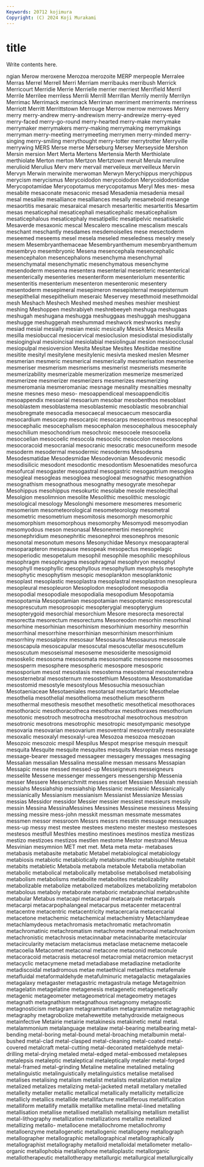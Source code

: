 ```yaml
---
Keywords: 20712 kojimura
Copyright: (C) 2024 Koji Murakami
---
```


# title

Write contents here.



ngian Merow meroxene Merozoa merozoite MERP merpeople Merralee
Merras Merrel Merrell Merri Merriam merribauks merribush Merrick Merricourt Merridie
Merrie Merrielle merrier merriest Merrifield Merril Merrile Merrilee merriless Merrili
Merrill Merrillan Merrily merrily Merrilyn Merrimac Merrimack merrimack Merriman merriment
merriments merriness Merriott Merritt Merrittstown Merrouge Merrow merrow merrowes Merry
merry merry-andrew merry-andrewism merry-andrewize merry-eyed merry-faced merry-go-round merry-hearted merry-make merrymake
merrymaker merrymakers merry-making merrymaking merrymakings merryman merry-meeting merrymeeting merrymen merry-minded
merry-singing merry-smiling merrythought merry-totter merrytrotter Merryville merrywing MERS Merse merse
Merseburg Mersey Merseyside Mershon Mersin mersion Mert Merta Mertens Mertensia
Merth Merthiolate merthiolate Merton merton Mertzon Mertztown meruit Merula meruline
merulioid Merulius Merv merv mervail merveileux merveilleux Mervin Mervyn Merwin
merwinite merwoman Merwyn Merychippus merychippus merycism merycismus Merycoidodon merycoidodon Merycoidodontidae
Merycopotamidae Merycopotamus merycopotamus Meryl Mes mes- mesa mesabite mesaconate mesaconic
mesad Mesadenia mesadenia mesail mesal mesalike mesalliance mesalliances mesally mesameboid
mesange mesaortitis mesaraic mesaraical mesarch mesarteritic mesarteritis Mesartim mesas mesaticephal
mesaticephali mesaticephalic mesaticephalism mesaticephalous mesaticephaly mesatipellic mesatipelvic mesatiskelic Mesaverde mesaxonic
mescal Mescalero mescaline mescalism mescals meschant meschantly mesdames mesdemoiselles mese
mesectoderm meseemed meseems mesel mesela meseled meseledness meselry mesely mesem
Mesembryanthemaceae Mesembryanthemum mesembryanthemum mesembryo mesembryonic Mesena mesencephala mesencephalic mesencephalon mesencephalons
mesenchyma mesenchymal mesenchymatal mesenchymatic mesenchymatous mesenchyme mesendoderm mesenna mesentera mesenterial
mesenteric mesenterical mesenterically mesenteries mesenteriform mesenteriolum mesenteritic mesenteritis mesenterium mesenteron
mesenteronic mesentery mesentoderm mesepimeral mesepimeron mesepisternal mesepisternum mesepithelial mesepithelium meseraic
Meservey mesethmoid mesethmoidal mesh Meshach Meshech Meshed meshed meshes meshier
meshiest meshing Meshoppen meshrabiyeh meshrebeeyeh meshuga meshugaas meshugah meshugana meshugga
meshuggaas meshuggah meshuggana meshugge meshuggenah meshummad meshwork meshworks meshy mesiad
mesial mesially mesian mesic mesically Mesick Mesics Mesilla mesilla mesiobuccal
mesiocervical mesioclusion mesiodistal mesiodistally mesiogingival mesioincisal mesiolabial mesiolingual mesion mesioocclusal
mesiopulpal mesioversion Mesita Mesitae Mesites Mesitidae mesitine mesitite mesityl mesitylene
mesitylenic mesivta mesked meslen Mesmer mesmerian mesmeric mesmerical mesmerically mesmerisation
mesmerise mesmeriser mesmerism mesmerisms mesmerist mesmerists mesmerite mesmerizability mesmerizable mesmerization
mesmerize mesmerized mesmerizee mesmerizer mesmerizers mesmerizes mesmerizing mesmeromania mesmeromaniac mesnage
mesnality mesnalties mesnalty mesne mesnes meso meso- mesoappendiceal mesoappendicitis mesoappendix
mesoarial mesoarium mesobar mesobenthos mesoblast mesoblastem mesoblastema mesoblastemic mesoblastic mesobranchial
mesobregmate mesocadia mesocaecal mesocaecum mesocardia mesocardium mesocarp mesocarpic mesocarps mesocentrous
mesocephal mesocephalic mesocephalism mesocephalon mesocephalous mesocephaly mesochilium mesochondrium mesochroic mesocoele
mesocoelia mesocoelian mesocoelic mesocola mesocolic mesocolon mesocolons mesocoracoid mesocranial mesocranic
mesocratic mesocuneiform mesode mesoderm mesodermal mesodermic mesoderms Mesodesma Mesodesmatidae Mesodesmidae
Mesodevonian Mesodevonic mesodic mesodisilicic mesodont mesodontic mesodontism Mesoenatides mesofurca mesofurcal
mesogaster mesogastral mesogastric mesogastrium mesoglea mesogleal mesogleas mesogloea mesogloeal mesognathic
mesognathion mesognathism mesognathous mesognathy mesogyrate mesohepar Mesohippus mesohippus mesokurtic mesolabe
mesole mesolecithal Mesolgion mesolimnion mesolite Mesolithic mesolithic mesologic mesological mesology
Mesolonghi mesomere mesomeres mesomeric mesomerism mesometeorological mesometeorology mesometral mesometric mesometrium
mesomitosis mesomorph mesomorphic mesomorphism mesomorphous mesomorphy Mesomyodi mesomyodian mesomyodous meson
mesonasal Mesonemertini mesonephric mesonephridium mesonephritic mesonephroi mesonephros mesonic mesonotal mesonotum
mesons Mesonychidae Mesonyx mesoparapteral mesoparapteron mesopause mesopeak mesopectus mesopelagic mesoperiodic
mesopetalum mesophil mesophile mesophilic mesophilous mesophragm mesophragma mesophragmal mesophryon mesophyl
mesophyll mesophyllic mesophyllous mesophyllum mesophyls mesophyte mesophytic mesophytism mesopic mesoplankton
mesoplanktonic mesoplast mesoplastic mesoplastra mesoplastral mesoplastron mesopleura mesopleural mesopleuron Mesoplodon
mesoplodont mesopodia mesopodial mesopodiale mesopodialia mesopodium Mesopotamia mesopotamia Mesopotamian mesopotamian
mesopotamic mesoprescutal mesoprescutum mesoprosopic mesopterygial mesopterygium mesopterygoid mesorchial mesorchium Mesore
mesorecta mesorectal mesorectta mesorectum mesorectums Mesoreodon mesorhin mesorhinal mesorhine mesorhinian
mesorhinism mesorhinium mesorhiny mesorrhin mesorrhinal mesorrhine mesorrhinian mesorrhinism mesorrhinium mesorrhiny
mesosalpinx mesosaur Mesosauria Mesosaurus mesoscale mesoscapula mesoscapular mesoscutal mesoscutellar mesoscutellum
mesoscutum mesoseismal mesoseme mesosiderite mesosigmoid mesoskelic mesosoma mesosomata mesosomatic mesosome
mesosomes mesosperm mesosphere mesospheric mesospore mesosporic mesosporium mesost mesostasis mesosterna
mesosternal mesosternebra mesosternebral mesosternum mesostethium Mesostoma Mesostomatidae mesostomid mesostyle mesostylous
Mesosuchia mesosuchian Mesotaeniaceae Mesotaeniales mesotarsal mesotartaric Mesothelae mesothelia mesothelial mesothelioma
mesothelium mesotherm mesothermal mesothesis mesothet mesothetic mesothetical mesothoraces mesothoracic mesothoracotheca
mesothorax mesothoraxes mesothorium mesotonic mesotroch mesotrocha mesotrochal mesotrochous mesotron mesotronic
mesotrons mesotrophic mesotropic mesotympanic mesotype mesovaria mesovarian mesovarium mesoventral mesoventrally
mesoxalate mesoxalic mesoxalyl mesoxalyl-urea Mesozoa mesozoa mesozoan Mesozoic mesozoic mespil
Mespilus Mespot mesprise mesquin mesquit mesquita Mesquite mesquite mesquites mesquits
Mesropian mess message message-bearer messaged messageer messagery messages messaging Messalian
messalian Messalina messaline messan messans Messapian Messapic messe messed messed-up
Messeigneurs messeigneurs messelite Messene messenger messengers messengership Messenia messer Messere
Messerschmitt messes messet Messiaen Messiah messiah messiahs Messiahship messiahship Messianic
messianic Messianically messianically Messianism messianism Messianist Messianize Messias messias Messidor
messidor Messier messier messiest messieurs messily messin Messina MessinaMessines Messines
Messinese messiness Messing messing messire mess-john messkit messman messmate messmates
messmen messor messroom Messrs messrs messtin messuage messuages mess-up messy
mest mestee mestees mesteno mester mesteso mestesoes mestesos mestfull Mesthles
mestino mestinoes mestinos mestiza mestizas mestizo mestizoes mestizos mestlen mestome
Mestor mestranol Mesua Mesvinian mesymnion MET met met. Meta meta
meta- metabases metabasis metabasite metabatic Metabel metabiological metabiology metabiosis metabiotic
metabiotically metabismuthic metabisulphite metabit metabits metabletic Metabola metabola metabole Metabolia
metabolian metabolic metabolical metabolically metabolise metabolised metabolising metabolism metabolisms metabolite
metabolites metabolizability metabolizable metabolize metabolized metabolizes metabolizing metabolon metabolous metaboly
metaborate metaboric metabranchial metabrushite metabular Metabus metacapi metacarpal metacarpale metacarpals
metacarpi metacarpophalangeal metacarpus metacenter metacentral metacentre metacentric metacentricity metacercaria metacercarial
metacetone metachemic metachemical metachemistry Metachlamydeae metachlamydeous metachromasis metachromatic metachromatin metachromatinic
metachromatism metachrome metachronal metachronism metachronistic metachrosis metacinnabar metacinnabarite metacircular metacircularity
metacism metacismus metaclase metacneme metacoele metacoelia Metacomet metaconal metacone metaconid
metaconule metacoracoid metacrasis metacresol metacromial metacromion metacryst metacyclic metacymene metad
metadiabase metadiazine metadiorite metadiscoidal metadromous metae metaethical metaethics metafemale metafluidal
metaformaldehyde metafulminuric metagalactic metagalaxies metagalaxy metagaster metagastric metagastrula metage Metageitnion
metagelatin metagelatine metagenesis metagenetic metagenetically metagenic metageometer metageometrical metageometry metages
metagnath metagnathism metagnathous metagnomy metagnostic metagnosticism metagram metagrammatism metagrammatize metagraphic
metagraphy metagrobolize metahewettite metahydroxide metaigneous metainfective Metairie metairie metakinesis metakinetic
metal metal. metalammonium metalanguage metalaw metal-bearing metalbearing metal-bending metal-boring metal-bound
metal-broaching metalbumin metal-bushed metal-clad metal-clasped metal-cleaning metal-coated metal-covered metalcraft metal-cutting
metal-decorated metaldehyde metal-drilling metal-drying metaled metal-edged metal-embossed metalepses metalepsis metaleptic
metaleptical metaleptically metaler metal-forged metal-framed metal-grinding Metaline metaline metalined metaling
metalinguistic metalinguistically metalinguistics metalise metalised metalises metalising metalism metalist metalists
metalization metalize metalized metalizes metalizing metal-jacketed metall metallary metalled metalleity
metaller metallic metallical metallically metallicity metallicize metallicly metallics metallide metallifacture
metalliferous metallification metalliform metallify metallik metallike metalline metal-lined metalling metallisation
metallise metallised metallish metallising metallism metallist metal-lithography metallization metallizations metallize
metallized metallizing metallo- metallocene metallochrome metallochromy metalloenzyme metallogenetic metallogenic metallogeny
metallograph metallographer metallographic metallographical metallographically metallographist metallography metalloid metalloidal metallometer
metallo-organic metallophobia metallophone metalloplastic metallorganic metallotherapeutic metallotherapy metallurgic metallurgical metallurgically
